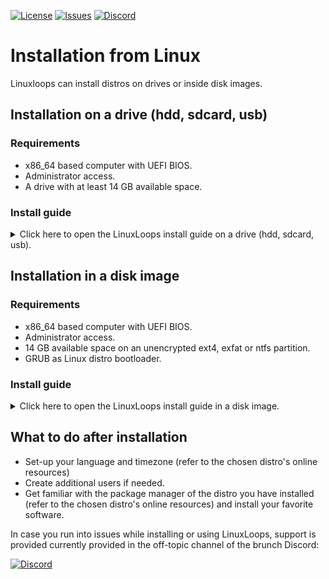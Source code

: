 <div id="top"></div>

<!-- Shields/Logos -->
[![License][license-shield]][license-url]
[![Issues][issues-shield]][issues-url]
[![Discord][discord-shield]][discord-url]

<!-- Installation Guide -->
# Installation from Linux

Linuxloops can install distros on drives or inside disk images.

## Installation on a drive (hdd, sdcard, usb)

### Requirements
- x86_64 based computer with UEFI BIOS.
- Administrator access.
- A drive with at least 14 GB available space.

### Install guide

<details>
  <summary>Click here to open the LinuxLoops install guide  on a drive (hdd, sdcard, usb).</summary>

1. Make sure `btrfs-progs`, `cryptsetup`, `curl`, `dosfstools`, `fdisk`, `tar` and `xz` binaries are installed.
If you intend to use the GUI installer, also make sure `zenity` package is installed.

2. Change the directory to your Downloads folder.

`cd ~/Downloads`

3. Download the linuxloops script:

`curl -O -L https://raw.githubusercontent.com/sebanc/linuxloops/main/linuxloops`
  
4. Launch Linuxloops install

- To use the GUI installer, run:

`sudo bash ./linuxloops`

Follow the installer menu choosing the distro, desktop environment, destination drive...

- Otherwise using the command line:

Linuxloops arguments description:  
"-distro <distribution>": selects the linux distro (mandatory).  
"-env <desktop_environment>": selects the default desktop environment (optional, otherwise gnome is usually selected by default).  
"-dst <path>": destination is the target drive such as "/dev/sdX" (mandatory).  
"-s" <number>: size of the install on drive in GB (optional, if not specified the full disk size is used).  
"-z" <number>: size of the swap (optional) (optional, no swap by default).  
"-b": use btrfs format for the root filesystem (instead of ext4)  
"-e": enable rootfs and swap encryption (optional but highly recommended).  
"-n": automatically install the latest nvidia proprietary driver (optional).  
"-S": automatically apply Microsoft Surface patches from www.github.com/linux-surface (optional, Surface patches are not included by default) (optional).  

As an example `sudo bash ./linuxloops -distro ubuntu -env kde-full -dst /dev/sdX -s 24 -z 4 -e` will install ubuntu with the complete kde environment on the drive /dev/sdX taking 24GB of storage (the remaining space is unallocated) out of which 4GB are dedicated to swap and with an encrypted rootfs/swap.

5. Once install is complete, reboot your computer and choose your drive in the UEFI BIOS boot menu.

6. (Secure Boot enabled) You should see a blue screen, select "Enroll key from disk" -> EFI -> MOK.DER, confirm and reboot your computer.

</details>

## Installation in a disk image

### Requirements
- x86_64 based computer with UEFI BIOS.
- Administrator access.
- 14 GB available space on an unencrypted ext4, exfat or ntfs partition.
- GRUB as Linux distro bootloader.

### Install guide

<details>
  <summary>Click here to open the LinuxLoops install guide in a disk image.</summary>

1. Make sure `btrfs-progs`, `cryptsetup`, `curl`, `dosfstools`, `fdisk`, `tar` and `xz` binaries are installed.
If you intend to use the GUI installer, also make sure `zenity` package is installed.

2. Change the directory to your Downloads folder.

`cd ~/Downloads`

3. Download the linuxloops script:

`curl -O -L https://raw.githubusercontent.com/sebanc/linuxloops/main/linuxloops`

4. Create a directory for linuxloops images on an unencrypted partition (in ext4, exfat or ntfs format).

As an example `mkdir ~/linuxloops` will create a LinuxLoops directory within the user account path.
  
5. Launch Linuxloops install

- To use the GUI installer, run:

`sudo bash ./linuxloops`

Follow the installer menu choosing the distro, desktop environment, image path... (in this example the image path would be /home/username/linuxloops).

- Otherwise using the command line:

Linuxloops arguments description:  
"-distro <distribution>": selects the linux distro (mandatory).  
"-env <desktop_environment>": selects the default desktop environment (optional, gnome desktop environment is usually selected by default).  
"-dst <path>": destination is the image path such as "~/linuxloops/distro.img" (mandatory).  
"-s" <number>: size of the disk image in GB (optional, 14GB by default).  
"-z" <number>: size of the swap (optional) (optional, no swap by default).  
"-b": use btrfs format for the root filesystem (instead of ext4)  
"-e": enable rootfs and swap encryption (optional but highly recommended).  
"-n": automatically install the latest nvidia proprietary driver (optional).  
"-S": automatically apply Microsoft Surface patches from www.github.com/linux-surface (optional, Surface patches are not included by default) (optional).  

As an example `sudo bash ./linuxloops -distro ubuntu -env kde-full -dst ~/linuxloops/ubuntu.img -s 24 -z 4 -e` will install ubuntu with the complete kde environment a disk image located at path "~/linuxloops/ubuntu.img" of 24GB size out of which 4GB are dedicated to swap and with an encrypted rootfs/swap.

6. Create a the grub configuration needed to boot the image.

`cat /etc/grub.d/40_custom <image_path>.grub.txt | sudo tee /etc/grub.d/99_linuxloops`

According to the previous example:

`cat /etc/grub.d/40_custom ~/linuxloops/ubuntu.img.grub.txt | sudo tee /etc/grub.d/99_linuxloops`

7. Commit the new entries to Grub.

`sudo grub-mkconfig -o /boot/grub/grub.cfg`

8. (Secure Boot enabled) Enroll the Secure Boot DER certificate.

`sudo mokutil --import ~/linuxloops/ubuntu.img.der`

Choose a password, reboot your computer, you should see a blue screen, select "Enroll MOK" and validate with your chosen password.

9. Reboot your computer and start the LinuxLoops grub entry from your distro's grub menu.

</details>

## What to do after installation
- Set-up your language and timezone (refer to the chosen distro's online resources)
- Create additional users if needed.
- Get familiar with the package manager of the distro you have installed (refer to the chosen distro's online resources) and install your favorite software.

In case you run into issues while installing or using LinuxLoops, support is provided currently provided in the off-topic channel of the brunch Discord:

[![Discord][discord-shield]][discord-url]

<!-- Reference Links -->
<!-- Badges -->
[license-shield]: https://img.shields.io/github/license/sebanc/linuxloops?label=License&logo=Github&style=flat-square
[license-url]: ./LICENSE
[issues-shield]: https://img.shields.io/github/issues/sebanc/linuxloops?label=Issues&logo=Github&style=flat-square
[issues-url]: https://github.com/sebanc/linuxloops/issues
[discord-shield]: https://img.shields.io/badge/Discord-Join-7289da?style=flat-square&logo=discord&logoColor=%23FFFFFF
[discord-url]: https://discord.gg/x2EgK2M


